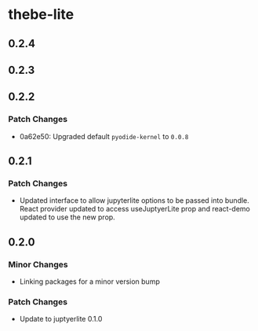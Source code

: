 # thebe-lite

## 0.2.4

## 0.2.3

## 0.2.2

### Patch Changes

- 0a62e50: Upgraded default `pyodide-kernel` to `0.0.8`

## 0.2.1

### Patch Changes

- Updated interface to allow jupyterlite options to be passed into bundle. React provider updated to access useJuptyerLite prop and react-demo updated to use the new prop.

## 0.2.0

### Minor Changes

- Linking packages for a minor version bump

### Patch Changes

- Update to juptyerlite 0.1.0
